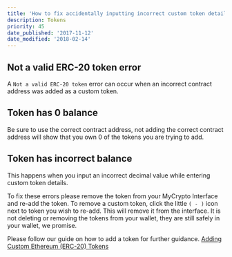 ```yaml
---
title: 'How to fix accidentally inputting incorrect custom token details'
description: Tokens
priority: 45
date_published: '2017-11-12'
date_modified: '2018-02-14'
---
```


## Not a valid ERC-20 token error

A `Not a valid ERC-20 token` error can occur when an incorrect contract address was added as a custom token. 

## Token has 0 balance

Be sure to use the correct contract address, not adding the correct contract address will show that you own 0 of the tokens you are trying to add. 

## Token has incorrect balance

This happens when you input an incorrect decimal value while entering custom token details. 

To fix these errors please remove the token from your MyCrypto Interface and re-add the token. To remove a custom token, click the little `( - )` icon next to token you wish to re-add. This will remove it from the interface. It is not deleting or removing the tokens from your wallet, they are still safely in your wallet, we promise.

Please follow our guide on how to add a token for further guidance. [Adding Custom Ethereum (ERC-20) Tokens](/how-to/sending/sending-and-adding-tokens)
